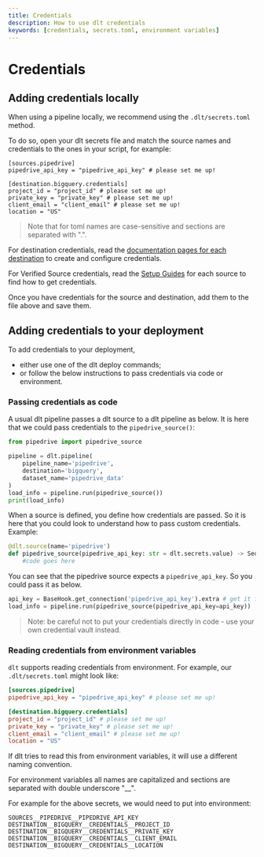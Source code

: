 ```yaml
---
title: Credentials
description: How to use dlt credentials
keywords: [credentials, secrets.toml, environment variables]
---
```


# Credentials

## Adding credentials locally

When using a pipeline locally, we recommend using the `.dlt/secrets.toml` method.

To do so, open your dlt secrets file and match the source names and credentials to the ones in your
script, for example:

```
[sources.pipedrive]
pipedrive_api_key = "pipedrive_api_key" # please set me up!

[destination.bigquery.credentials]
project_id = "project_id" # please set me up!
private_key = "private_key" # please set me up!
client_email = "client_email" # please set me up!
location = "US"
```
> Note that for toml names are case-sensitive and sections are separated with ".".

For destination credentials, read the [documentation pages for each destination](../dlt-ecosystem/destinations) to create and configure
credentials.

For Verified Source credentials, read the [Setup Guides](../dlt-ecosystem/verified-sources) for each source to find how to get credentials.

Once you have credentials for the source and destination, add them to the file above and save them.

## Adding credentials to your deployment

To add credentials to your deployment,

- either use one of the dlt deploy commands;
- or follow the below instructions to pass credentials via code or environment.

### Passing credentials as code

A usual dlt pipeline passes a dlt source to a dlt pipeline as below. It is here that we could pass
credentials to the `pipedrive_source()`:

```python
from pipedrive import pipedrive_source

pipeline = dlt.pipeline(
    pipeline_name='pipedrive',
    destination='bigquery',
    dataset_name='pipedrive_data'
)
load_info = pipeline.run(pipedrive_source())
print(load_info)
```

When a source is defined, you define how credentials are passed. So it is here that you could look
to understand how to pass custom credentials. Example:

```python
@dlt.source(name='pipedrive')
def pipedrive_source(pipedrive_api_key: str = dlt.secrets.value) -> Sequence[DltResource]:
    #code goes here
```

You can see that the pipedrive source expects a `pipedrive_api_key`. So you could pass it as below.

```python
api_key = BaseHook.get_connection('pipedrive_api_key').extra # get it from airflow or other credential store
load_info = pipeline.run(pipedrive_source(pipedrive_api_key=api_key))
```
> Note: be careful not to put your credentials directly in code - use your own credential vault instead.

### Reading credentials from environment variables

`dlt` supports reading credentials from environment. For example, our `.dlt/secrets.toml` might look like:

```toml
[sources.pipedrive]
pipedrive_api_key = "pipedrive_api_key" # please set me up!

[destination.bigquery.credentials]
project_id = "project_id" # please set me up!
private_key = "private_key" # please set me up!
client_email = "client_email" # please set me up!
location = "US"
```

If dlt tries to read this from environment variables, it will use a different naming convention.

For environment variables all names are capitalized and sections are separated with double
underscore "\_\_".

For example for the above secrets, we would need to put into environment:

```shell
SOURCES__PIPEDRIVE__PIPEDRIVE_API_KEY
DESTINATION__BIGQUERY__CREDENTIALS__PROJECT_ID
DESTINATION__BIGQUERY__CREDENTIALS__PRIVATE_KEY
DESTINATION__BIGQUERY__CREDENTIALS__CLIENT_EMAIL
DESTINATION__BIGQUERY__CREDENTIALS__LOCATION
```
